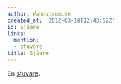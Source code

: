 ```yaml
---
author: Wahnstrom.se
created_at: '2012-03-18T12:43:52Z'
id: Sjåare
links:
  mention:
  - stuvare
title: Sjåare
---
```


En [stuvare].

  [stuvare]: stuvare